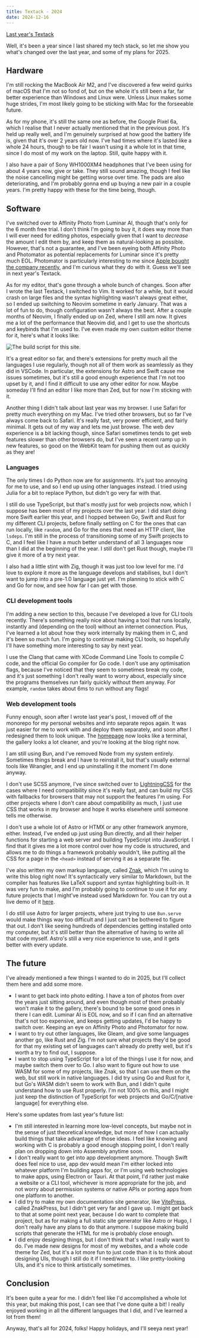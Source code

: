 ```yaml
---
title: Textack - 2024
date: 2024-12-16
---
```


[Last year's Textack](./tech-stack-2023)

Well, it's been a year since I last shared my tech stack, so let me show you what's changed over the last year, and some of my plans for 2025.

## Hardware

I'm still rocking the MacBook Air M2, and I've discovered a few weird quirks of macOS that I'm not so fond of, but on the whole it's still been a far, far better experience than Windows and Linux were. Unless Linux makes some huge strides, I'm most likely going to be sticking with Mac for the forseeable future.

As for my phone, it's still the same one as before, the Google Pixel 6a, which I realise that I never actually mentioned that in the previous post. It's held up really well, and I'm genuinely surprised at how good the battery life is, given that it's over 2 years old now. I've had times where it's lasted like a whole 24 hours, though to be fair I wasn't using it a whole lot in that time, since I do most of my work on the laptop. Still, quite happy with it.

I also have a pair of Sony WH1000XM4 headphones that I've been using for about 4 years now, give or take. They still sound amazing, though I feel like the noise cancelling might be getting worse over time. The pads are also deteriorating, and I'm probably gonna end up buying a new pair in a couple years. I'm pretty happy with these for the time being, though.

## Software

I've switched over to Affinity Photo from Luminar AI, though that's only for the 6 month free trial. I don't think I'm going to buy it, it does way more than I will ever need for editing photos, especially given that I want to _decrease_ the amount I edit them by, and keep them as natural-looking as possible. However, that's not a guarantee, and I've been eyeing both Affinity Photo and Photomator as potential replacements for Luminar since it's pretty much EOL. Photomator is particularly interesting to me since [Apple bought the company recently](https://www.pixelmator.com/blog/2024/11/01/a-new-home-for-pixelmator.html), and I'm curious what they do with it. Guess we'll see in next year's Textack.

As for my editor, that's gone through a whole bunch of changes. Soon after I wrote the last Textack, I switched to Vim. It worked for a while, but it would crash on large files and the syntax highlighting wasn't always great either, so I ended up switching to Neovim sometime in early January. That was a lot of fun to do, though configuration wasn't always the best. After a couple months of Neovim, I finally ended up on Zed, where I still am now. It gives me a lot of the performance that Neovim did, and I get to use the shortcuts and keybinds that I'm used to. I've even made my own custom editor theme for it, here's what it looks like:

![The build script for this site.](./tech-stack-2024/zed.png)

It's a great editor so far, and there's extensions for pretty much all the languages I use regularly, though not all of them work as seamlessly as they did in VSCode. In particular, the extensions for Astro and Swift cause me issues sometimes, but it's still a good enough experience that I'm not too upset by it, and I find it difficult to use any other editor for now. Maybe someday I'll find an editor I like more than Zed, but for now I'm sticking with it.

Another thing I didn't talk about last year was my browser. I use Safari for pretty much everything on my Mac. I've tried other browsers, but so far I've always come back to Safari. It's really fast, very power efficient, and fairly minimal. It gets out of my way and lets me just browse. The web dev experience is a bit lacking though, since Safari sometimes tends to get web features slower than other browsers do, but I've seen a recent ramp up in new features, so good on the WebKit team for pushing them out as quickly as they are!

### Languages

The only times I do Python now are for assignments. It's just too annoying for me to use, and so I end up using other languages instead. I tried using Julia for a bit to replace Python, but didn't go very far with that.

I still do use TypeScript, but that's mostly just for web projects now, which I suppose has been most of my projects over the last year. I did start doing more Swift earlier this year, and I hopped between Go, Swift and Rust for my different CLI projects, before finally settling on C for the ones that can run locally, like `random`, and Go for the ones that need an HTTP client, like `lsdeps`. I'm still in the process of transitioning some of my Swift projects to C, and I feel like I have a much better understand of all 3 languages now than I did at the beginning of the year. I still don't get Rust though, maybe I'll give it more of a try next year.

I also had a little stint with Zig, though it was just too low level for me. I'd love to explore it more as the language develops and stabilises, but I don't want to jump into a pre-1.0 language just yet. I'm planning to stick with C and Go for now, and see how far I can get with those.

### CLI development tools

I'm adding a new section to this, because I've developed a love for CLI tools recently. There's something really nice about having a tool that runs locally, instantly and (depending on the tool) without an internet connection. Plus, I've learned a lot about how they work internally by making them in C, and it's been so much fun. I'm going to continue making CLI tools, so hopefully I'll have something more interesting to say by next year.

I use the Clang that came with XCode Command Line Tools to compile C code, and the official Go compiler for Go code. I don't use any optimisation flags, because I've noticed that they seem to sometimes break my code, and it's just something I don't really want to worry about, especially since the programs themselves run fairly quickly without them anyway. For example, `random` takes about 6ms to run without any flags!

### Web development tools

Funny enough, soon after I wrote last year's post, I moved off of the monorepo for my personal websites and into separate repos again. It was just easier for me to work with and deploy them separately, and soon after I redesigned them to look unique. The [homepage](https://zerolimits.dev) now looks like a terminal, the gallery looks a lot cleaner, and you're looking at the blog right now.

I am still using Bun, and I've removed Node from my system entirely. Sometimes things break and I have to reinstall it, but that's usually external tools like Wrangler, and I end up uninstalling it the moment I'm done anyway.

I don't use SCSS anymore, I've since switched over to [LightningCSS](https://lightningcss.dev) for the cases where I need compatibility since it's really fast, and can build my CSS with fallbacks for browsers that may not support the features I'm using. For other projects where I don't care about compatibility as much, I just use CSS that works in my browser and hope it works elsewhere until someone tells me otherwise.

I don't use a whole lot of Astro or HTMX or any other framework anymore, either. Instead, I've ended up just using Bun directly, and all their helper functions for starting a web server and building TypeScript into JavaScript. I find that it gives me a lot more control over how my code is structured, and allows me to do things a framework probably wouldn't, like putting all the CSS for a page in the `<head>` instead of serving it as a separate file.

I've also written my own markup language, called [Znak](https://github.com/noClaps/znak-lang), which I'm using to write this blog right now! It's syntactically very similar to Markdown, but the compiler has features like LaTeX support and syntax highlighting built-in. It was very fun to make, and I'm probably going to continue to use it for any future projects that I might've instead used Markdown for. You can try out a live demo of it [here](https://znak.zerolimits.dev).

I do still use Astro for larger projects, where just trying to use `Bun.serve` would make things way too difficult and I just can't be bothered to figure that out. I don't like seeing hundreds of dependencies getting installed onto my computer, but it's still better than the alternative of having to write all that code myself. Astro's still a very nice experience to use, and it gets better with every update.

## The future

I've already mentioned a few things I wanted to do in 2025, but I'll collect them here and add some more.

- I want to get back into photo editing. I have a ton of photos from over the years just sitting around, and even though most of them probably won't make it to the gallery, there's bound to be some good ones in there I can edit. Luminar AI is EOL now, and so if I can find an alternative that's not too expensive, and keeps getting updates, I'd be happy to switch over. Keeping an eye on Affinity Photo and Photomator for now.
- I want to try out other languages, like Gleam, and give some languages another go, like Rust and Zig. I'm not sure what projects they'd be good for that my existing set of languages can't already do pretty well, but it's worth a try to find out, I suppose.
- I want to stop using TypeScript for a lot of the things I use it for now, and maybe switch them over to Go. I also want to figure out how to use WASM for some of my projects, like Znak, so that I can use them on the web, but still work in native languages. I did try using Go and Rust for it, but Go's WASM didn't seem to work with Bun, and I didn't quite understand how to use Rust properly. I'm not 100% on this, and I might just keep the distinction of TypeScript for web projects and Go/C/[native language] for everything else.

Here's some updates from last year's future list:

- I'm still interested in learning more low-level concepts, but maybe not in the sense of just theoretical knowledge, but more of how I can actually build things that take advantage of those ideas. I feel like knowing and working with C is probably a good enough stopping point, I don't really plan on dropping down into Assembly anytime soon.
- I don't really want to get into app development anymore. Though Swift does feel nice to use, app dev would mean I'm either locked into whatever platform I'm building apps for, or I'm using web technologies to make apps, using Electron or Tauri. At that point, I'd rather just make a website or a CLI tool, whichever is more appropriate for the job, and not worry about permission systems or native APIs or porting apps from one platform to another.
- I did try to make my own documentation site generator, like [VitePress](https://vitepress.dev), called ZnakPress, but I didn't get very far and I gave up. I might get back to that at some point next year, because I do want to complete that project, but as for making a full static site generator like Astro or Hugo, I don't really have any plans to do that anymore. I suppose making build scripts that generate the HTML for me is probably close enough.
- I did enjoy designing things, but I don't think that's what I really want to do. I've made new designs for most of my websites, and a whole code theme for Zed, but it's a lot more fun to just code than it is to think about designing UIs, though I still do it if I need/want to. I like pretty-looking UIs, and it's nice to think artistically sometimes.

## Conclusion

It's been quite a year for me. I didn't feel like I'd accomplished a whole lot this year, but making this post, I can see that I've done quite a bit! I really enjoyed working in all the different languages that I did, and I've learned a lot from them!

Anyway, that's all for 2024, folks! Happy holidays, and I'll seeya next year!
